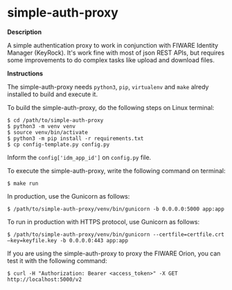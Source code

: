 # simple-auth-proxy

**Description**

A simple authentication proxy to work in conjunction with FIWARE Identity Manager (KeyRock). It's work fine with most of json REST APIs, but requires some improvements to do complex tasks like upload and download files.

**Instructions**

The simple-auth-proxy needs `python3`, `pip`, `virtualenv` and `make` alredy installed to build and execute it.

To build the simple-auth-proxy, do the following steps on Linux terminal:

  ```
  $ cd /path/to/simple-auth-proxy
  $ python3 -m venv venv
  $ source venv/bin/activate
  $ python3 -m pip install -r requirements.txt
  $ cp config-template.py config.py
  ```

Inform the `config['idm_app_id']` on `config.py` file.

To execute the simple-auth-proxy, write the following command on terminal:

  ```
  $ make run
  ```

In production, use the Gunicorn as follows:

  ```
  $ /path/to/simple-auth-proxy/venv/bin/gunicorn -b 0.0.0.0:5000 app:app
  ```

To run in production with HTTPS protocol, use Gunicorn as follows:

  ```
  $ /path/to/simple-auth-proxy/venv/bin/gunicorn --certfile=certfile.crt –key=keyfile.key -b 0.0.0.0:443 app:app
  ```

If you are using the simple-auth-proxy to proxy the FIWARE Orion, you can test it with the following command:

  ```
  $ curl -H "Authorization: Bearer <access_token>" -X GET http://localhost:5000/v2
  ```


